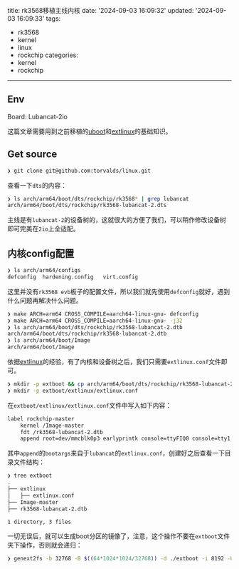 title: rk3568移植主线内核
date: '2024-09-03 16:09:32'
updated: '2024-09-03 16:09:33'
tags:
  - rk3568
  - kernel
  - linux
  - rockchip
categories:
  - kernel
  - rockchip
---
## Env

Board: Lubancat-2io

这篇文章需要用到之前移植的[uboot](https://blog.505218.xyz/2024/08/26/rk3568%E7%A7%BB%E6%A4%8Duboot-1/)和[extlinux](https://blog.505218.xyz/2024/08/26/%E9%87%8E%E7%81%ABuboot%E4%BD%BF%E7%94%A8extboot%E5%90%AF%E5%8A%A8%E5%86%85%E6%A0%B8%E6%B5%81%E7%A8%8B/)的基础知识。

## Get source

```bash
❯ git clone git@github.com:torvalds/linux.git 
```

查看一下`dts`的内容：

```bash
❯ ls arch/arm64/boot/dts/rockchip/rk3568* | grep lubancat
arch/arm64/boot/dts/rockchip/rk3568-lubancat-2.dts
```

主线是有`lubancat-2`的设备树的，这就很大的方便了我们，可以稍作修改设备树即可完美在`2io`上全适配。

## 内核config配置

```bash
❯ ls arch/arm64/configs
defconfig  hardening.config   virt.config
```

这里并没有`rk3568 evb`板子的配置文件，所以我们就先使用`defconfig`就好，遇到什么问题再解决什么问题。

```bash
❯ make ARCH=arm64 CROSS_COMPILE=aarch64-linux-gnu- defconfig
❯ make ARCH=arm64 CROSS_COMPILE=aarch64-linux-gnu- -j32
❯ ls arch/arm64/boot/dts/rockchip/rk3568-lubancat-2.dtb
arch/arm64/boot/dts/rockchip/rk3568-lubancat-2.dtb
❯ ls arch/arm64/boot/Image
arch/arm64/boot/Image
```

依据[extlinux](https://blog.505218.xyz/2024/08/26/%E9%87%8E%E7%81%ABuboot%E4%BD%BF%E7%94%A8extboot%E5%90%AF%E5%8A%A8%E5%86%85%E6%A0%B8%E6%B5%81%E7%A8%8B/)的经验，有了内核和设备树之后，我们只需要`extlinux.conf`文件即可。

```bash
❯ mkdir -p extboot && cp arch/arm64/boot/dts/rockchip/rk3568-lubancat-2.dtb extboot && cp arch/arm64/boot/Image-master
❯ mkdir -p extboot/extlinux/extlinux.conf
```

在`extboot/extlinux/extlinux.conf`文件中写入如下内容：

```bash
label rockchip-master
    kernel /Image-master
    fdt /rk3568-lubancat-2.dtb
    append root=dev/mmcblk0p3 earlyprintk console=ttyFIQ0 console=tty1 consoleblank=0 loglevel=7 rootwait rw rootfstype=ext4 cgroup_enable=cpuset cgroup_memory=1 cgroup_enable=memory swapaccount=1 switolb=1 coherent_pool=1m
```

其中`append`的`bootargs`来自于`lubancat`的`extlinux.conf`，创建好之后查看一下目录文件结构：

```bash
❯ tree extboot
.
├── extlinux
│   ├── extlinux.conf
├── Image-master
├── rk3568-lubancat-2.dtb

1 directory, 3 files
```

一切无误后，就可以生成boot分区的镜像了，注意，这个操作不要在`extboot`文件夹下操作，否则就会递归：

```bash
❯ genext2fs -b 32768 -B $((64*1024*1024/32768)) -d ./extboot -i 8192 -U boot.img
```